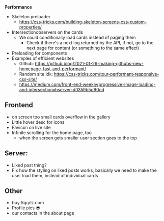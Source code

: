 **Performance**

-   Skeleton preloader
    -   https://css-tricks.com/building-skeleton-screens-css-custom-properties/
-   Intersectionobservers on the cards
    -   We could conditionally load cards instead of paging them
        -   Check if there's a next log returned by the API, if not, go to the next page for content (or something to the same effect)
-   Preloading for components
-   Examples of efficient websites
    -   Github: https://github.blog/2021-01-29-making-githubs-new-homepage-fast-and-performant/
    -   Random site idk: https://css-tricks.com/tour-performant-responsive-css-site/
    -   https://medium.com/front-end-weekly/progressive-image-loading-and-intersectionobserver-d0359b5d90cd

## **Frontend**

-   on screen too small cards overflow in the gallery
-   Little hover desc for icons
-   Favicon on live site
-   Infinite scrolling for the home page, too
    -   when the screen gets smaller user section goes to the top

## **Server:**

-   Liked post thing?
-   Fix how the styling on liked posts works, basically we need to make the user load them, instead of individual cards

## **Other**

-   buy Sqqrlz.com
-   Profile pics :sunglasses:
-   our contacts in the about page
